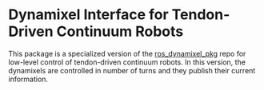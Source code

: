 # Dynamixel Interface for Tendon-Driven Continuum Robots
This package is a specialized version of the [ros_dynamixel_pkg](https://github.com/Elektron97/ros_dynamixel_pkg) repo for low-level control of tendon-driven continuum robots. In this version, the dynamixels are controlled in number of turns and they publish their current information.